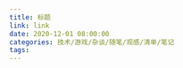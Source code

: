 ```yaml
---
title: 标题
link: link
date: 2020-12-01 08:00:00
categories: 技术/游戏/杂谈/随笔/观感/清单/笔记
tags: 
---
```


## 

